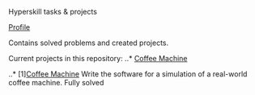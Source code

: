 Hyperskill tasks & projects

[Profile](https://hyperskill.org/profile/44756430)

Contains solved problems and created projects.

Current projects in this repository:
..* [Coffee Machine](1)

..* [1][Coffee Machine](https://hyperskill.org/projects/33)
Write the software for a simulation of a real-world coffee machine. 
Fully solved
